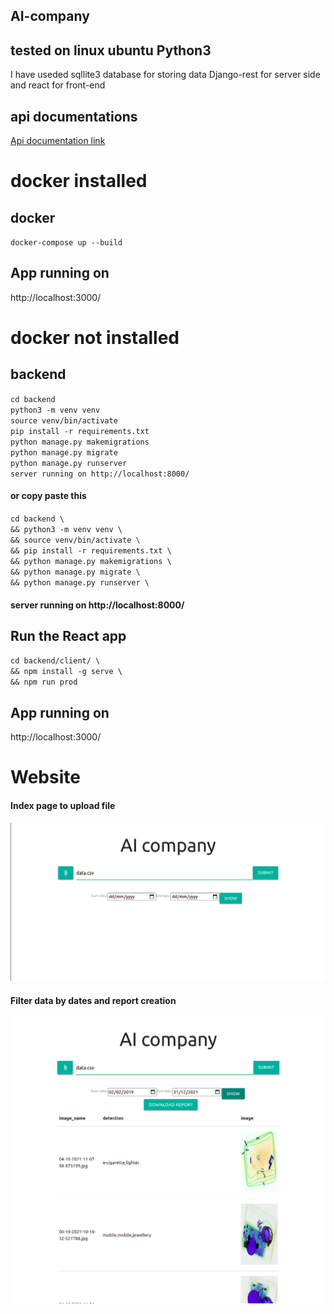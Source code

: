 ## AI-company

## tested on linux ubuntu Python3

I have useded sqllite3 database for storing data Django-rest for server side and react for front-end

## api documentations
[Api documentation link](https://documenter.getpostman.com/view/5938078/UVJZpJwa)

# docker installed
## docker 
`docker-compose up --build` 
## App running on 
http://localhost:3000/

# docker not installed
## backend
`cd backend`<br>
`python3 -m venv venv`<br>
`source venv/bin/activate`<br>
`pip install -r requirements.txt`<br>
`python manage.py makemigrations`<br>
`python manage.py migrate`<br>
`python manage.py runserver`<br>
`server running on http://localhost:8000/`
#### or copy paste this 
`cd backend \`<br>
`&& python3 -m venv venv \`<br>
`&& source venv/bin/activate \`<br>
`&& pip install -r requirements.txt \`<br>
`&& python manage.py makemigrations \`<br>
`&& python manage.py migrate \`<br>
`&& python manage.py runserver \ `<br>


#### server running on http://localhost:8000/

## Run the React app
`cd backend/client/ \`<br>
`&& npm install -g serve \`<br>
`&& npm run prod`

## App running on 
http://localhost:3000/


# Website
#### Index page to upload file 
![index_page](./images/index.png)

#### Filter data by dates and report creation
![filter_page](./images/sort.png)
